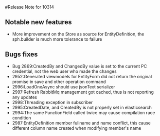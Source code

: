 #Release Note for 10314

## Notable new features
* More improvement on the Store as source for EntityDefinition, the sph.builder is much more tolerance to failure



## Bugs fixes
* Bug 2869:CreatedBy and ChangedBy value is set to the current PC credential, not the web user who made the changes
* 2952:Generated viewmodels for EntityForm did not return the original promise in save and other operation command
* 2996:LoadOneAsync should use jsonText serializer 
* 2997:Refresh RabbitMq management got cached, thus is not reporting any updates
* 2998:Threading exception in subscriber
* 2995:CreatedDate, and CreatedBy is not properly set in elasticsearch
* 2994:The same FunctionField called twice may cause compilation race condition
* 2987:EntityDefinition member fullname and name conflict, this cause different column name created when modifying member's name

